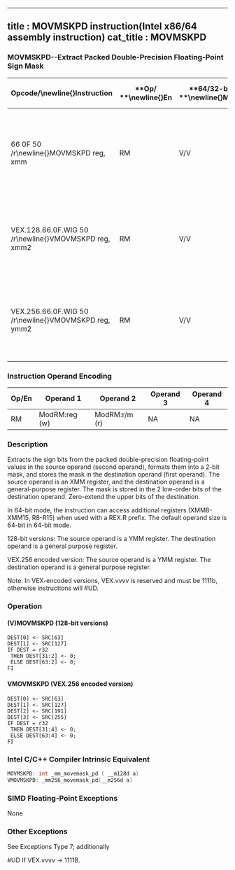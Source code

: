 ----------------------------
title : MOVMSKPD instruction(Intel x86/64 assembly instruction)
cat_title : MOVMSKPD
----------------------------
### MOVMSKPD--Extract Packed Double-Precision Floating-Point Sign Mask


|**Opcode/**\newline{}**Instruction**|**Op/ **\newline{}**En**|**64/32-bit **\newline{}**Mode**|**CPUID **\newline{}**Feature **\newline{}**Flag**|**Description**|
|------------------------------------|------------------------|--------------------------------|--------------------------------------------------|---------------|
|66 0F 50 /r\newline{}MOVMSKPD reg, xmm|RM|V/V|SSE2|Extract 2-bit sign mask from xmm and store in reg. The upper bits of r32 or r64 are filled with zeros.|
|VEX.128.66.0F.WIG 50 /r\newline{}VMOVMSKPD reg, xmm2|RM|V/V|AVX|Extract 2-bit sign mask from xmm2 and store in reg. The upper bits of r32 or r64 are zeroed.|
|VEX.256.66.0F.WIG 50 /r\newline{}VMOVMSKPD reg, ymm2|RM|V/V|AVX|Extract 4-bit sign mask from ymm2 and store in reg. The upper bits of r32 or r64 are zeroed.|
### Instruction Operand Encoding


|Op/En|Operand 1|Operand 2|Operand 3|Operand 4|
|-----|---------|---------|---------|---------|
|RM|ModRM:reg (w)|ModRM:r/m (r)|NA|NA|
### Description


Extracts the sign bits from the packed double-precision floating-point values in the source operand (second operand), formats them into a 2-bit mask, and stores the mask in the destination operand (first operand). The source operand is an XMM register, and the destination operand is a general-purpose register. The mask is stored in the 2 low-order bits of the destination operand. Zero-extend the upper bits of the destination.

In 64-bit mode, the instruction can access additional registers (XMM8-XMM15, R8-R15) when used with a REX.R prefix. The default operand size is 64-bit in 64-bit mode.

128-bit versions: The source operand is a YMM register. The destination operand is a general purpose register.

VEX.256 encoded version: The source operand is a YMM register. The destination operand is a general purpose register. 

Note: In VEX-encoded versions, VEX.vvvv is reserved and must be 1111b, otherwise instructions will #UD.


### Operation
#### (V)MOVMSKPD (128-bit versions)
```info-verb
DEST[0]  <- SRC[63]
DEST[1]  <- SRC[127]
IF DEST = r32
 THEN DEST[31:2]  <- 0;
 ELSE DEST[63:2]  <- 0;
FI
```
#### VMOVMSKPD (VEX.256 encoded version)
```info-verb
DEST[0] <-  SRC[63]
DEST[1] <-  SRC[127]
DEST[2]  <- SRC[191]
DEST[3] <-  SRC[255]
IF DEST = r32
 THEN DEST[31:4]  <- 0;
 ELSE DEST[63:4]  <- 0;
FI
```

### Intel C/C++ Compiler Intrinsic Equivalent

```cpp
MOVMSKPD: int _mm_movemask_pd ( __m128d a)
VMOVMSKPD: _mm256_movemask_pd(__m256d a)
```
### SIMD Floating-Point Exceptions


None

### Other Exceptions


See Exceptions Type 7; additionally

#UD  If VEX.vvvv ->  1111B.

